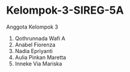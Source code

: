 # Kelompok-3-SIREG-5A
Anggota Kelompok 3 
1. Qothrunnada Wafi A
2. Anabel Fiorenza 
3. Nadia Epriyanti 	
4. Aulia Pinkan Maretta
5. Inneke Via Mariska
